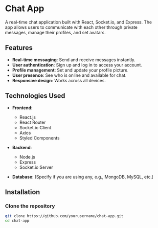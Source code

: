 # Chat App

A real-time chat application built with React, Socket.io, and Express. The app allows users to communicate with each other through private messages, manage their profiles, and set avatars.

## Features

- **Real-time messaging**: Send and receive messages instantly.
- **User authentication**: Sign up and log in to access your account.
- **Profile management**: Set and update your profile picture.
- **User presence**: See who is online and available for chat.
- **Responsive design**: Works across all devices.

## Technologies Used

- **Frontend**:
  - React.js
  - React Router
  - Socket.io Client
  - Axios
  - Styled Components

- **Backend**:
  - Node.js
  - Express
  - Socket.io Server

- **Database**: (Specify if you are using any, e.g., MongoDB, MySQL, etc.)

## Installation

### Clone the repository

```bash
git clone https://github.com/yourusername/chat-app.git
cd chat-app

